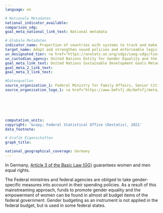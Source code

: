 ```yaml
---
language: en    

# Nationale Metadaten    
national_indicator_available:     
comparison_sdg:     
goal_meta_national_link_text: National metadata    

# Globale Metadaten    
indicator_name: Proportion of countries with systems to track and make public allocations for gender equality and women’s empowerment    
target_name: Adopt and strengthen sound policies and enforceable legislation for the promotion of gender equality and the empowerment of all women and girls at all levels    
un_designated_tier: <a href="https://unstats.un.org/sdgs/iaeg-sdgs/tier-classification/" title="Click here for more information on the UN tier classification."  target="_blank">Tier II</a>    
un_custodian_agency: United Nations Entity for Gender Equality and the Empowerment of Women (UN Women)<br>Organisation for Economic Co-operation and Development (OECD)<br>United Nations Developmetn Programme (UNDP)    
goal_meta_link_text: United Nations Sustainable Development Goals Metadata    
goal_meta_2_link_text:     
goal_meta_3_link_text:     

#Datenquellen
source_organisation_1: Federal Ministry for Family Affairs, Senior Citizens, Women and Youth
source_organisation_logo_1: <a href="https://www.bmfsfj.de/bmfsfj/meta/en"><img src="https://g205sdgs.github.io/sdg-indicators/public/OrgImgEn/bmfsfj.png" alt="Logo bmfsfj" style="height:60px; width:148px" /></a>





    
computation_units:     
copyright: '&copy; Federal Statistical Office (Destatis), 2021'    
data_footnote:     

# Grafik Eigenschaften    
graph_title:     

national_geographical_coverage: Germany    
---
```



In Germany, <a  href="https://www.gesetze-im-internet.de/englisch_gg/englisch_gg.html#p0026">Article 3 of the Basic Law (GG)</a> guarantees women and men equal rights.


The Federal ministries and federal agencies are obliged to take gender-specific measures into account in their spending policies. As a result of this mainstreaming approach, funds to promote gender equality and the empowerment of women can be found in almost all budget items of the federal government. 
Gender budgeting as an instrument is not applied in the federal budget, but is used in some federal states.